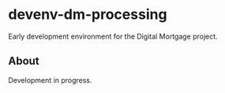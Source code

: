 devenv-dm-processing
===============

Early development environment for the Digital Mortgage project.

## About

Development in progress.

